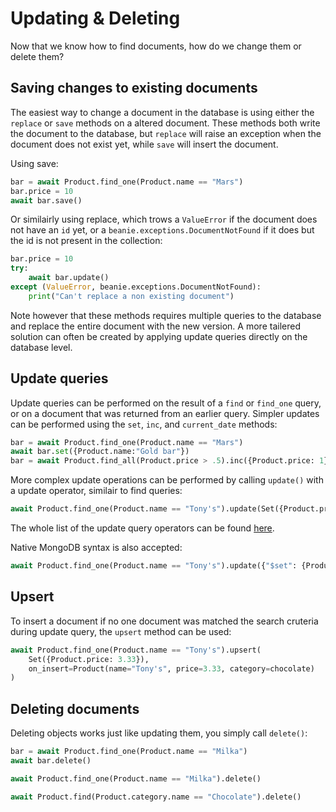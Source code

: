 # Updating & Deleting

Now that we know how to find documents, how do we change them or delete them?


## Saving changes to existing documents

The easiest way to change a document in the database is using either the `replace` or `save` methods on a altered document. These methods both write the document to the database, but `replace` will raise an exception when the document does not exist yet, while `save` will insert the document. 

Using save:
```python
bar = await Product.find_one(Product.name == "Mars")
bar.price = 10
await bar.save()
```
Or similairly using replace, which trows a `ValueError` if the document does not have an `id` yet, or a `beanie.exceptions.DocumentNotFound` if it does but the id is not present in the collection:
```python
bar.price = 10
try:
    await bar.update()
except (ValueError, beanie.exceptions.DocumentNotFound):
    print("Can't replace a non existing document")
```

Note however that these methods requires multiple queries to the database and replace the entire document with the new version. A more tailered solution can often be created by applying update queries directly on the database level.

## Update queries

Update queries can be performed on the result of a `find` or `find_one` query, or on a document that was returned from an earlier query. Simpler updates can be performed using the `set`, `inc`, and `current_date` methods:
```python
bar = await Product.find_one(Product.name == "Mars")
await bar.set({Product.name:"Gold bar"})
bar = await Product.find_all(Product.price > .5).inc({Product.price: 1})
```

More complex update operations can be performed by calling `update()` with a update operator, similair to find queries:
```python
await Product.find_one(Product.name == "Tony's").update(Set({Product.price: 3.33}))
```
The whole list of the update query operators can be found [here](/api-documentation/operators/update).

Native MongoDB syntax is also accepted:
```python
await Product.find_one(Product.name == "Tony's").update({"$set": {Product.price: 3.33}})
```

## Upsert

To insert a document if no one document was matched the search cruteria during update query, the `upsert` method can be used:
```python
await Product.find_one(Product.name == "Tony's").upsert(
    Set({Product.price: 3.33}), 
    on_insert=Product(name="Tony's", price=3.33, category=chocolate)
)
```

## Deleting documents

Deleting objects works just like updating them, you simply call `delete()`: 


```python
bar = await Product.find_one(Product.name == "Milka")
await bar.delete()

await Product.find_one(Product.name == "Milka").delete()

await Product.find(Product.category.name == "Chocolate").delete()
```
